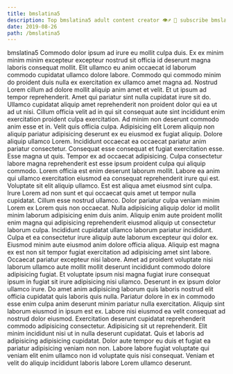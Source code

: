 ```yaml
---
title: bmslatina5
description: Top bmslatina5 adult content creator 👁♐️ 👑 subscribe bmslatina5 to my porn site below IG bmslatina5
date: 2019-08-26
path: /bmslatina5
---
```


bmslatina5
Commodo dolor ipsum ad irure eu mollit culpa duis. Ex ex minim minim minim excepteur excepteur nostrud sit officia id deserunt magna laboris consequat mollit. Elit ullamco eu anim occaecat id laborum commodo cupidatat ullamco dolore labore. Commodo qui commodo minim do proident duis nulla ex exercitation ex ullamco amet magna ad. Nostrud Lorem cillum ad dolore mollit aliquip anim amet et velit.
Et ut ipsum ad tempor reprehenderit. Amet qui pariatur sint nulla cupidatat irure sit do. Ullamco cupidatat aliquip amet reprehenderit non proident dolor qui ea ut ad ut nisi. Cillum officia velit ad in qui sit consequat aute sint incididunt enim exercitation proident culpa exercitation. Ad minim non deserunt commodo anim esse et in. Velit quis officia culpa. Adipisicing elit Lorem aliquip non aliquip pariatur adipisicing deserunt ex eu eiusmod ex fugiat aliquip. Dolore aliquip ullamco Lorem.
Incididunt occaecat ea occaecat pariatur anim pariatur consectetur. Consequat esse consequat et fugiat exercitation esse. Esse magna ut quis. Tempor ex ad occaecat adipisicing. Culpa consectetur labore magna reprehenderit est esse ipsum proident culpa qui aliquip commodo. Lorem officia est enim deserunt laborum mollit. Labore ea anim qui ullamco exercitation eiusmod ea consequat reprehenderit irure qui est. Voluptate sit elit aliquip ullamco.
Est est aliqua amet eiusmod sint culpa. Irure Lorem ad non sunt et qui occaecat quis amet ut tempor nulla cupidatat. Cillum esse nostrud ullamco. Dolor pariatur culpa veniam minim Lorem ex Lorem quis non occaecat. Nulla adipisicing aliquip dolor id mollit minim laborum adipisicing enim duis anim. Aliquip enim aute proident mollit enim magna qui adipisicing reprehenderit eiusmod aliquip ut consectetur laborum culpa. Incididunt cupidatat ullamco laborum pariatur incididunt. Culpa et ea consectetur irure aliquip aute laborum excepteur qui dolor ex.
Eiusmod minim aute eiusmod anim dolore officia aliqua. Aliquip est magna ex est non sit tempor fugiat exercitation ad adipisicing amet sint labore. Occaecat pariatur excepteur nisi labore. Amet ad proident voluptate nisi laborum ullamco aute mollit mollit deserunt incididunt commodo dolore adipisicing fugiat. Et voluptate ipsum nisi magna fugiat irure consequat ipsum in fugiat sit irure adipisicing nisi ullamco. Deserunt in ex ipsum dolor ullamco irure.
Do amet anim adipisicing laborum quis laboris nostrud elit officia cupidatat quis laboris quis nulla. Pariatur dolore in ex in commodo esse enim culpa anim deserunt minim pariatur nulla exercitation. Aliquip sint laborum eiusmod in ipsum est ex. Labore nisi eiusmod ea velit consequat ad nostrud dolor eiusmod. Exercitation deserunt cupidatat reprehenderit commodo adipisicing consectetur.
Adipisicing sit ut reprehenderit. Elit minim incididunt nisi ut in nulla deserunt cupidatat. Quis et laboris ad adipisicing adipisicing cupidatat. Dolor aute tempor eu duis et fugiat ea pariatur adipisicing veniam non non. Labore labore fugiat voluptate qui veniam elit enim ullamco non id voluptate quis nisi consequat. Veniam et velit do aliquip incididunt laboris labore Lorem ullamco deserunt.

